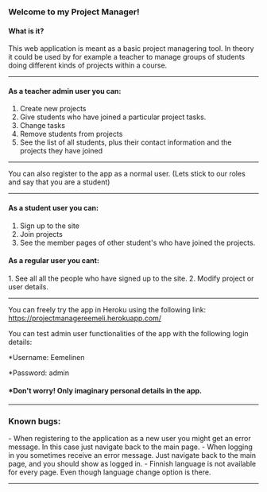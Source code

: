 <h3>Welcome to my Project Manager!</h3>

<h4>What is it?</h4>
This web application is meant as a basic project managering tool. In theory it could be used by for example a teacher to manage groups of students doing different kinds of projects within a course.

**********************************************************************
<h4>As a teacher admin user you can:</h4>

1. Create new projects
2. Give students who have joined a particular project tasks.
3. Change tasks
4. Remove students from projects
5. See the list of all students, plus their contact information and the projects they have joined

************************************************************************
You can also register to the app as a normal user. (Lets stick to our roles and say that you are a student)
************************************************************************


<h4>As a student user you can:</h4>

1. Sign up to the site
2. Join projects
3. See the member pages of other student's who have joined the projects.

<h4>As a regular user you cant:</h4>
1. See all all the people who have signed up to the site.
2. Modify project or user details.

************************************************************************

You can freely try the app in Heroku using the following link:
https://projectmanagereemeli.herokuapp.com/

You can test admin user functionalities of the app with the following login details:

*Username: Eemelinen

*Password: admin

<h4>*Don't worry! Only imaginary personal details in the app.</h4>

************************************************************************

<h3>Known bugs:</h3>
- When registering to the application as a new user you might get an error message. In this case just navigate back to the main page.
- When logging in you sometimes receive an error message. Just navigate back to the main page, and you should show as logged in.
- Finnish language is not available for every page. Even though language change option is there.

************************************************************************

